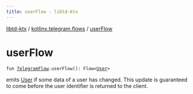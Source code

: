 ```yaml
---
title: userFlow - libtd-ktx
---
```


[libtd-ktx](../index.html) / [kotlinx.telegram.flows](index.html) / [userFlow](./user-flow.html)

# userFlow

`fun `[`TelegramFlow`](../kotlinx.telegram.core/-telegram-flow/index.html)`.userFlow(): Flow<`[`User`](https://tdlibx.github.io/td/docs/org/drinkless/td/libcore/telegram/TdApi/User.html)`>`

emits [User](https://tdlibx.github.io/td/docs/org/drinkless/td/libcore/telegram/TdApi/User.html) if some data of a user has changed. This update is guaranteed to come before the
user identifier is returned to the client.

